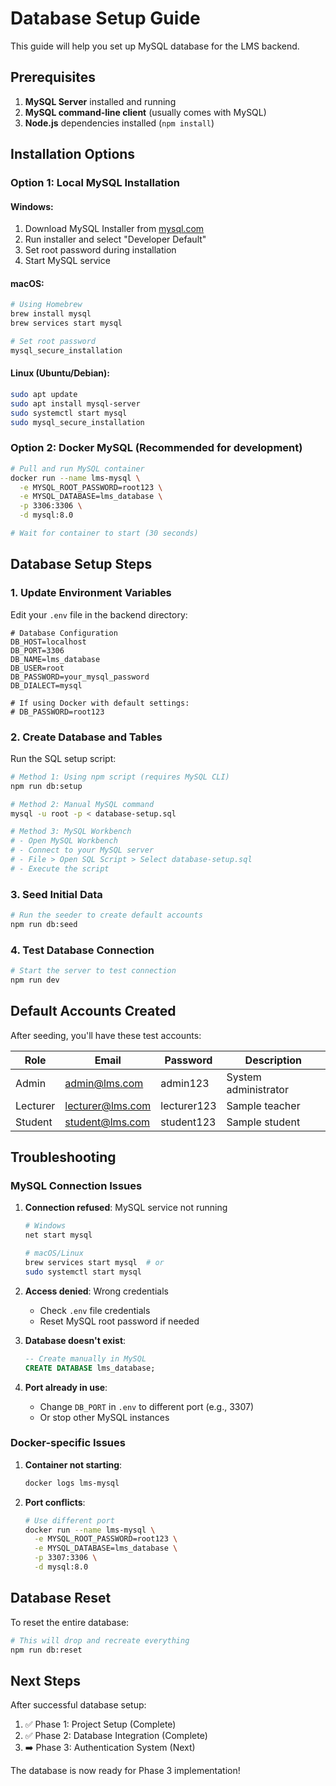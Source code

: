 # Database Setup Guide

This guide will help you set up MySQL database for the LMS backend.

## Prerequisites

1. **MySQL Server** installed and running
2. **MySQL command-line client** (usually comes with MySQL)
3. **Node.js** dependencies installed (`npm install`)

## Installation Options

### Option 1: Local MySQL Installation

#### Windows:
1. Download MySQL Installer from [mysql.com](https://dev.mysql.com/downloads/installer/)
2. Run installer and select "Developer Default"
3. Set root password during installation
4. Start MySQL service

#### macOS:
```bash
# Using Homebrew
brew install mysql
brew services start mysql

# Set root password
mysql_secure_installation
```

#### Linux (Ubuntu/Debian):
```bash
sudo apt update
sudo apt install mysql-server
sudo systemctl start mysql
sudo mysql_secure_installation
```

### Option 2: Docker MySQL (Recommended for development)

```bash
# Pull and run MySQL container
docker run --name lms-mysql \
  -e MYSQL_ROOT_PASSWORD=root123 \
  -e MYSQL_DATABASE=lms_database \
  -p 3306:3306 \
  -d mysql:8.0

# Wait for container to start (30 seconds)
```

## Database Setup Steps

### 1. Update Environment Variables

Edit your `.env` file in the backend directory:

```env
# Database Configuration
DB_HOST=localhost
DB_PORT=3306
DB_NAME=lms_database
DB_USER=root
DB_PASSWORD=your_mysql_password
DB_DIALECT=mysql

# If using Docker with default settings:
# DB_PASSWORD=root123
```

### 2. Create Database and Tables

Run the SQL setup script:

```bash
# Method 1: Using npm script (requires MySQL CLI)
npm run db:setup

# Method 2: Manual MySQL command
mysql -u root -p < database-setup.sql

# Method 3: MySQL Workbench
# - Open MySQL Workbench
# - Connect to your MySQL server
# - File > Open SQL Script > Select database-setup.sql
# - Execute the script
```

### 3. Seed Initial Data

```bash
# Run the seeder to create default accounts
npm run db:seed
```

### 4. Test Database Connection

```bash
# Start the server to test connection
npm run dev
```

## Default Accounts Created

After seeding, you'll have these test accounts:

| Role     | Email               | Password    | Description           |
|----------|---------------------|-------------|-----------------------|
| Admin    | admin@lms.com       | admin123    | System administrator  |
| Lecturer | lecturer@lms.com    | lecturer123 | Sample teacher        |
| Student  | student@lms.com     | student123  | Sample student        |

## Troubleshooting

### MySQL Connection Issues

1. **Connection refused**: MySQL service not running
   ```bash
   # Windows
   net start mysql
   
   # macOS/Linux
   brew services start mysql  # or
   sudo systemctl start mysql
   ```

2. **Access denied**: Wrong credentials
   - Check `.env` file credentials
   - Reset MySQL root password if needed

3. **Database doesn't exist**:
   ```sql
   -- Create manually in MySQL
   CREATE DATABASE lms_database;
   ```

4. **Port already in use**:
   - Change `DB_PORT` in `.env` to different port (e.g., 3307)
   - Or stop other MySQL instances

### Docker-specific Issues

1. **Container not starting**:
   ```bash
   docker logs lms-mysql
   ```

2. **Port conflicts**:
   ```bash
   # Use different port
   docker run --name lms-mysql \
     -e MYSQL_ROOT_PASSWORD=root123 \
     -e MYSQL_DATABASE=lms_database \
     -p 3307:3306 \
     -d mysql:8.0
   ```

## Database Reset

To reset the entire database:

```bash
# This will drop and recreate everything
npm run db:reset
```

## Next Steps

After successful database setup:

1. ✅ Phase 1: Project Setup (Complete)
2. ✅ Phase 2: Database Integration (Complete)  
3. ➡️ Phase 3: Authentication System (Next)

The database is now ready for Phase 3 implementation! 